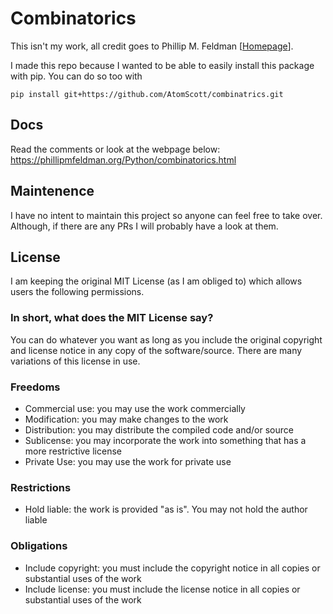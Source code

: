 # Combinatorics

This isn't my work, all credit goes to Phillip M. Feldman [[Homepage](http://pypi.python.org/pypi/Combinatorics)].

I made this repo because I wanted to be able to easily install this package with pip. You can do so too with 

`pip install git+https://github.com/AtomScott/combinatrics.git`

## Docs
Read the comments or look at the webpage below:
https://phillipmfeldman.org/Python/combinatorics.html

## Maintenence
I have no intent to maintain this project so anyone can feel free to take over. Although, if there are any PRs I will probably have a look at them.


## License
I am keeping the original MIT License (as I am obliged to) which allows users the following permissions.

### In short, what does the MIT License say?

You can do whatever you want as long as you include the original copyright and license notice in any copy of the software/source. There are many variations of this license in use.

### Freedoms
- Commercial use: you may use the work commercially
- Modification: you may make changes to the work
- Distribution: you may distribute the compiled code and/or source
- Sublicense: you may incorporate the work into something that has a more restrictive license
- Private Use: you may use the work for private use

### Restrictions
- Hold liable: the work is provided "as is". You may not hold the author liable

### Obligations
- Include copyright: you must include the copyright notice in all copies or substantial uses of the work
- Include license: you must include the license notice in all copies or substantial uses of the work
